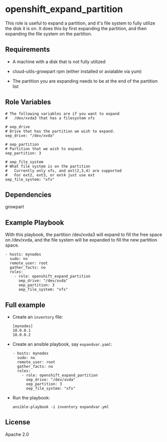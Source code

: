 # openshift_expand_partition

This role is useful to expand a partition, and it's file system to
fully utilize the disk it is on.  It does this by first expanding the
partition, and then expanding the file system on the partition.

## Requirements

* A machine with a disk that is not fully utilized

* cloud-utils-growpart rpm (either installed or avialable via yum)

* The partition you are expanding needs to be at the end of the partition list

## Role Variables

```
# The following variables are if you want to expand
#   /dev/xvda3 that has a filesystem xfs

# oep_drive
# Drive that has the partition we wish to expand.
oep_drive: "/dev/xvda"

# oep_partition
# Partition that we wish to expand.
oep_partition: 3

# oep_file_system
# What file system is on the partition
#   Currently only xfs, and ext(2,3,4) are supported
#   For ext2, ext3, or ext4 just use ext
oep_file_system: "xfs"

```

## Dependencies

growpart

## Example Playbook

With this playbook, the partition /dev/xvda3 will expand to fill the free
space on /dev/xvda, and the file system will be expanded to fill the new
partition space.

    - hosts: mynodes
      sudo: no
      remote_user: root
      gather_facts: no
      roles:
        - role: openshift_expand_partition
          oep_drive: "/dev/xvda"
          oep_partition: 3
          oep_file_system: "xfs"


## Full example


* Create an `inventory` file:
    ```
    [mynodes]
    10.0.0.1
    10.0.0.2
    ```

* Create an ansible playbook, say `expandvar.yaml`:
    ```
    - hosts: mynodes
      sudo: no
      remote_user: root
      gather_facts: no
      roles:
        - role: openshift_expand_partition
          oep_drive: "/dev/xvda"
          oep_partition: 3
          oep_file_system: "xfs"

* Run the playbook:
    ```
    ansible-playbook -i inventory expandvar.yml
    ```

## License

Apache 2.0

